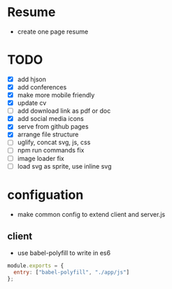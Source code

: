 # Resume
 - create one page resume
 
# TODO
- [x] add hjson
- [x] add conferences
- [x] make more mobile friendly
- [x] update cv
- [ ] add download link as pdf or doc
- [x] add social media icons
- [x] serve from github pages
- [x] arrange file structure
- [ ] uglify, concat svg, js, css
- [ ] npm run commands fix
- [ ] image loader fix	
- [ ] load svg as sprite, use inline svg

# configuation
- make common config to extend client and server.js

## client
- use babel-polyfill to write in es6
```javascript
module.exports = {
  entry: ["babel-polyfill", "./app/js"]
};
```

